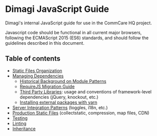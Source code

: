 # Dimagi JavaScript Guide

Dimagi's internal JavaScript guide for use in the CommCare HQ project.

Javascript code should be functional in all current major browsers, following the ECMAScript 2015 (ES6) standards, and should follow the guidelines described in this document.

## Table of contents

- [Static Files Organization](./code-organization.md)
- [Managing Dependencies](./dependencies.md)
   - [Historical Background on Module Patterns](./module-history.md)
   - [RequireJS Migration Guide](./migrating.md)
   - [Third Party Libraries](./libraries.md): usage and conventions of framework-level dependencies (jQuery, knockout, etc.)
   - [Installing external packages with yarn](./external-packages.md)
- [Server Integration Patterns](./integration-patterns.md) (toggles, i18n, etc.)
- [Production Static Files](./static-files.md) (collectstatic, compression, map files, CDN)
- [Testing](./testing.md)
- [Linting](./linting.md)
- [Inheritance](./inheritance.md)
